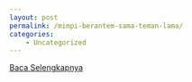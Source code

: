 ```yaml
---
layout: post
permalink: /mimpi-berantem-sama-teman-lama/
categories:
    - Uncategorized
---
```


[Baca Selengkapnya](/04)